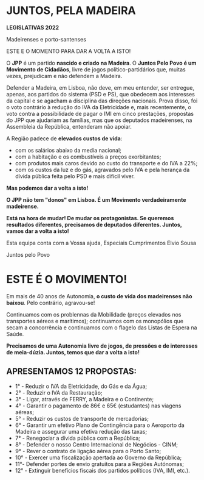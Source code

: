 # JUNTOS, PELA MADEIRA

**LEGISLATIVAS 2022**

Madeirenses e porto-santenses

ESTE E O MOMENTO PARA DAR A VOLTA A ISTO! 

O **JPP** é um partido **nascido e criado na Madeira**. O **Juntos Pelo Povo é um Movimento de Cidadãos**, livre de jogos político-partidários que, muitas vezes, prejudicam e não defendem a Madeira.

Defender a Madeira, em Lisboa, não deve, em meu entender, ser entregue, apenas, aos partidos do sistema (PSD e PS), que obedecem aos interesses da capital e se agacham a disciplina das direções nacionais. Prova disso, foi o voto contrário à redução do IVA da Eletricidade e, mais recentemente, o voto contra a possibilidade de pagar o IMI em cinco prestações, propostas do JPP que ajudariam as famílias, mas que os deputados madeirenses, na Assembleia da República, entenderam não apoiar.

A Região padece de **elevados custos de vida**:

- com os salários abaixo da media nacional;
- com a habitação e os combustíveis a preços exorbitantes;
- com produtos mais caros devido ao custo do transporte e do IVA a 22%;
- com os custos da luz e do gás, agravados pelo IVA e pela herança da dívida pública feita pelo PSD e mais difícil viver.

**Mas podemos dar a volta a isto!**

**O JPP não tem "donos" em Lisboa. É um Movimento verdadeiramente madeirense.**

**Está na hora de mudar! De mudar os protagonistas. Se queremos resultados diferentes, precisamos de deputados diferentes. Juntos, vamos dar a volta a isto!**

Esta equipa conta corn a Vossa ajuda, Especiais Cumprimentos Elvio Sousa 

Juntos pelo Povo 

# ESTE É O MOVIMENTO!

Em mais de 40 anos de Autonomia, **o custo de vida dos madeirenses não baixou**. Pelo contrário, agravou-se!

Continuamos com os problennas da Mobilidade (preços elevados nos transportes aéreos e marítimos); continuamos com os monopólios que secam a concorrência e continuamos com o flagelo das Listas de Espera na Saúde.

**Precisamos de uma Autonomia livre de jogos, de pressões e de interesses de meia-dúzia. Juntos, temos que dar a volta a isto!**

## APRESENTAMOS 12 PROPOSTAS:

- 1° - Reduzir o IVA da Eletricidade, do Gás e da Água;
- 2° - Reduzir o IVA da Restauração;
- 3° - Ligar, através de FERRY, a Madeira e o Continente;
- 4° - Garantir o pagamento de 86€ e 65€ (estudantes) nas viagens aéreas;
- 5° - Reduzir os custos de transporte de mercadorias;
- 6° - Garantir um efetivo Plano de Contingência para o Aeroporto da Madeira e assegurar uma efetiva redução das taxas;
- 7° - Renegociar a dívida pública com a República;
- 8° - Defender o nosso Centro Internacional de Negócios - CINM;
- 9° - Rever o contrato de ligação aérea para o Porto Santo;
- 10° - Exercer uma fiscalização apertada ao Governo da República;
- 11°- Defender portes de envio gratuitos para a Regiões Autónomas;
- 12° - Extinguir benefícios fiscais dos partidos políticos (IVA, IMI, etc.). 
